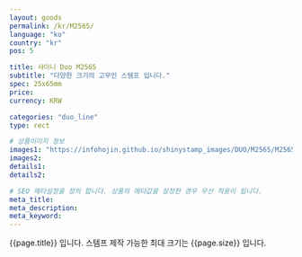 ```yaml
---
layout: goods
permalink: /kr/M2565/
language: "ko"
country: "kr"
pos: 5

title: 샤이니 Duo M2565
subtitle: "다양한 크기의 고무인 스템프 입니다."
spec: 25x65mm
price:
currency: KRW

categories: "duo_line"
type: rect

# 상품이미지 정보
images1: "https://infohojin.github.io/shinystamp_images/DUO/M2565/M2565_1.jpg"
images2:
details1:
details2:    

# SEO 메타설정을 정의 합니다. 상품의 메타값을 설정한 경우 우선 적용이 됩니다.
meta_title: 
meta_description:
meta_keyword:
---
```


{{page.title}} 입니다. 스템프 제작 가능한 최대 크기는 {{page.size}} 입니다.